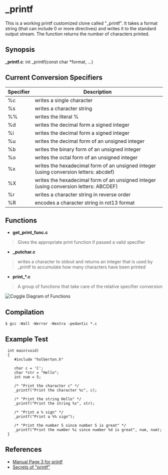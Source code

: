 # _printf
This is a working printf customized clone called "_printf". It takes a format string
(that can include 0 or more directives) and writes it to the standard output
stream. The function returns the number of characters printed.

## Synopsis
**_printf.c**: int _printf(const char *format, ...)

## Current Conversion Specifiers
| Specifier | Description |
| --------  | ----------- |
| %c | writes a single character |
| %s | writes a character string |
| %% | writes the literal % |
| %d | writes the decimal form a signed integer |
| %i | writes the decimal form a signed integer |
| %u | writes the decimal form of an unsigned integer |
| %b | writes the binary form of an unsigned integer |
| %o | writes the octal form of an unsigned integer |
| %x | writes the hexadecimal form of an unsigned integer (using conversion letters: abcdef) |
| %X | writes the hexadecimal form of an unsigned integer (using conversion letters: ABCDEF) |
| %r |  writes a character string in reverse order |
| %R | encodes a character string in rot13 format |

## Functions
* **get_print_func.c**
> Gives the appropriate print function if passed a valid specifier
* **_putchar.c**
> writes a character to stdout and returns an integer that is used by _printf to accumulate how many characters have been printed
* **print_*.c**
> A group of functions that take care of the relative specifier conversion

![Coggle Diagram of Functions](https://i.imgur.com/ZVDhh8p.png)

## Compilation
```
$ gcc -Wall -Werror -Wextra -pedantic *.c
```

## Example Test
```
 int main(void)
 {
    #include "holberton.h"

    char c = 'C';
    char *str = "Hello";
    int num = 5;

    /* "Print the character c" */
    _printf("Print the character %c", c);

    /* "Print the string Hello" */
    _printf("Print the string %s", str);

    /* "Print a % sign" */
    _printf("Print a %% sign");

    /* "Print the number 5 since number 5 is great" */
    _printf("Print the number %i since number %d is great", num, num);
 }
```
## References
* [Manual Page 3 for printf](https://linux.die.net/man/3/printf)
* [Secrets of "printf"](https://www.cypress.com/file/54761/download)
